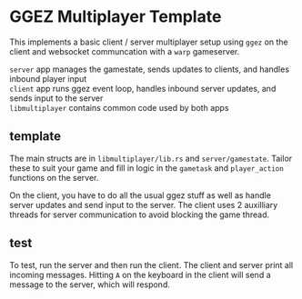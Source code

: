 # GGEZ Multiplayer Template

This implements a basic client / server multiplayer setup using `ggez` on the client and websocket communcation with a `warp` gameserver.

`server` app manages the gamestate, sends updates to clients, and handles inbound player input  
`client` app runs ggez event loop, handles inbound server updates, and sends input to the server  
`libmultiplayer` contains common code used by both apps  

## template
The main structs are in `libmultiplayer/lib.rs` and `server/gamestate`. Tailor these to suit your game and fill in logic in the `gametask` and  `player_action` functions on the server. 

On the client, you have to do all the usual ggez stuff as well as handle server updates and send input to the server. The client uses 2 auxilliary threads for server communication to avoid blocking the game thread.

## test
To test, run the server and then run the client. The client and server print all incoming messages. Hitting `A` on the keyboard in the client will send a message to the server, which will respond.
